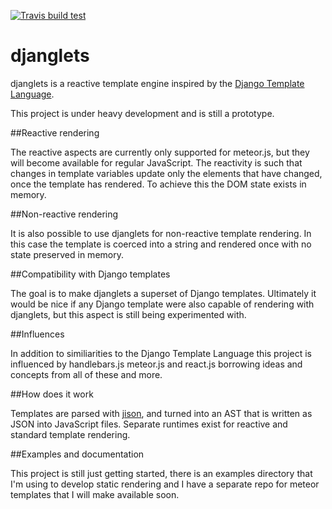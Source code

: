[![Travis build test](https://travis-ci.org/btipling/djanglets.svg?branch=master)](https://travis-ci.org/btipling/djanglets)

djanglets
=========

djanglets is a reactive template engine inspired by the
[Django Template Language](https://docs.djangoproject.com/en/dev/topics/templates/).

This project is under heavy development and is still a prototype.

##Reactive rendering

The reactive aspects are currently only supported for meteor.js, but they will become available
for regular JavaScript. The reactivity is such that changes in template variables update only
the elements that have changed, once the template has rendered. To achieve this the DOM
state exists in memory.


##Non-reactive rendering

It is also possible to use djanglets for non-reactive template rendering. In this case the
template is coerced into a string and rendered once with no state preserved in memory.


##Compatibility with Django templates

The goal is to make djanglets a superset of Django templates. Ultimately it would be nice
if any Django template were also capable of rendering with djanglets, but this aspect
is still being experimented with.


##Influences

In addition to similiarities to the Django Template Language this project is influenced by
handlebars.js meteor.js and react.js borrowing ideas and concepts from all of these and more.


##How does it work

Templates are parsed with [jison](http://zaach.github.io/jison/), and turned into an AST that
is written as JSON into JavaScript files. Separate runtimes exist for reactive and standard
template rendering.


##Examples and documentation

This project is still just getting started, there is an examples directory that I'm using
to develop static rendering and I have a separate repo for meteor templates that I will
make available soon.
